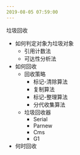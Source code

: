 ```yaml
---
2019-08-05 07:59:00
---
```




垃圾回收

- 如何判定对象为垃圾对象
  - 引用计数法
  - 可达性分析法
- 如何回收
  - 回收策略
    - 标记-清除算法
    - 复制算法
    - 标记-整理算法
    - 分代收集算法
  - 垃圾回收器
    - Serial
    - Parnew
    - Cms
    - G1
- 何时回收





